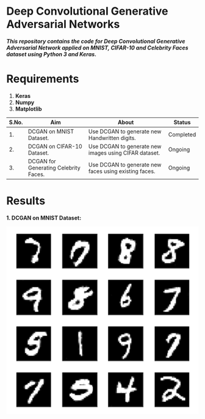 # Deep Convolutional Generative Adversarial Networks
***This repository contains the code for Deep Convolutional Generative Adversarial Network applied on MNIST, CIFAR-10 and Celebrity Faces dataset using Python 3 and Keras.***

# Requirements
1. **Keras**
2. **Numpy**
3. **Matplotlib**



| S.No. |                   Aim                  |                         About                        |     Status      |
| ----- | ---------------------------------------| ---------------------------------------------------- | --------------- |
|  1.   | DCGAN on MNIST Dataset.                | Use DCGAN to generate new Handwritten digits.        |    Completed    |
|  2.   | DCGAN on CIFAR-10 Dataset.             | Use DCGAN to generate new images using CIFAR dataset.|    Ongoing      |
|  3.   | DCGAN for Generating Celebrity Faces.  | Use DCGAN to generate new faces using existing faces.|    Ongoing      |


# Results

**1. DCGAN on MNIST Dataset:**

![Output a3](DCGAN-MNIST/Images/finalOutput.png?raw=true "Output a1")

